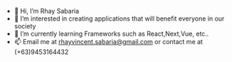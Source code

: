 - 👋 Hi, I’m Rhay Sabaria
- 👀 I’m interested in creating applications that will benefit everyone in our society
- 🌱 I’m currently learning Frameworks such as React,Next,Vue, etc..
- 📫 Email me at rhayvincent.sabaria@gmail.com or contact me at (+63)9453164432

<!---
Rhay427/Rhay427 is a ✨ special ✨ repository because its `README.md` (this file) appears on your GitHub profile.
You can click the Preview link to take a look at your changes.
--->

